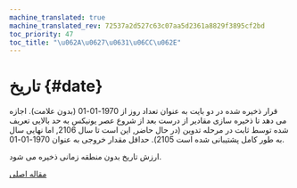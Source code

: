 ```yaml
---
machine_translated: true
machine_translated_rev: 72537a2d527c63c07aa5d2361a8829f3895cf2bd
toc_priority: 47
toc_title: "\u062A\u0627\u0631\u06CC\u062E"
---
```


# تاریخ {#date}

قرار ذخیره شده در دو بایت به عنوان تعداد روز از 1970-01-01 (بدون علامت). اجازه می دهد تا ذخیره سازی مقادیر از درست بعد از شروع عصر یونیکس به حد بالایی تعریف شده توسط ثابت در مرحله تدوین (در حال حاضر, این است تا سال 2106, اما نهایی سال به طور کامل پشتیبانی شده است 2105).
حداقل مقدار خروجی به عنوان 1970-01-01.

ارزش تاریخ بدون منطقه زمانی ذخیره می شود.

[مقاله اصلی](https://clickhouse.tech/docs/en/data_types/date/) <!--hide-->

